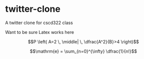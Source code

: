 # twitter-clone
A twitter clone for cscd322 class

Want to be sure Latex works here

$$P \left( A=2 \, \middle| \, \dfrac{A^2}{B}>4 \right)$$

$$\mathrm{e} = \sum_{n=0}^{\infty} \dfrac{1}{n!}$$
